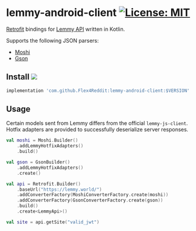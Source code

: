 # lemmy-android-client  [![License: MIT](https://img.shields.io/badge/License-MIT-blue.svg)](https://opensource.org/licenses/MIT)

[Retrofit](https://github.com/square/retrofit) bindings
for [Lemmy API](https://github.com/LemmyNet/lemmy) written in Kotlin.

Supports the following JSON parsers:
- [Moshi](https://github.com/square/moshi)
- [Gson](https://github.com/google/gson)

## Install [![](https://jitpack.io/v/Flex4Reddit/lemmy-android-client.svg)](https://jitpack.io/#Flex4Reddit/lemmy-android-client)

```gradle
implementation 'com.github.Flex4Reddit:lemmy-android-client:$VERSION'
```

## Usage

Certain models sent from Lemmy differs from the official `lemmy-js-client`. Hotfix adapters are provided to successfully deserialize server responses.

```kt
val moshi = Moshi.Builder()
    .addLemmyHotfixAdapters()
    .build()

val gson = GsonBuilder()
    .addLemmyHotfixAdapters()
    .create()

val api = Retrofit.Builder()
    .baseUrl("https://lemmy.world/")
    .addConverterFactory(MoshiConverterFactory.create(moshi))
    .addConverterFactory(GsonConverterFactory.create(gson))
    .build()
    .create<LemmyApi>()

val site = api.getSite("valid_jwt")
```
